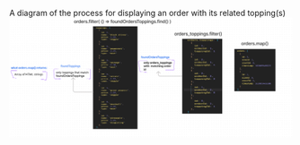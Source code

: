 A diagram of the process for displaying an order with its related topping(s)
![diagram of the process for displaying an order with its related topping(s)](orderHtmlDiagram.png)
